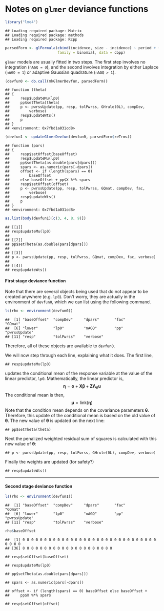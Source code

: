Notes on `glmer` deviance functions
===================================


```r
library("lme4")
```

```
## Loading required package: Matrix
## Loading required package: methods
## Loading required package: Rcpp
```


```r
parsedForm <- glFormula(cbind(incidence, size - incidence) ~ period + (1 | herd),
                        family = binomial, data = cbpp)
```

`glmer` models are usually fitted in two steps.  The first step
involves no integration (`nAGQ = 0`), and the second involves
integration by either Laplace (`nAGQ = 1`) or adaptive Gaussian
quadrature (`nAGQ > 1`).  


```r
(devfun0 <- do.call(mkGlmerDevfun, parsedForm))
```

```
## function (theta) 
## {
##     resp$updateMu(lp0)
##     pp$setTheta(theta)
##     p <- pwrssUpdate(pp, resp, tolPwrss, GHrule(0L), compDev, 
##         verbose)
##     resp$updateWts()
##     p
## }
## <environment: 0x7fbd1a031cd8>
```


```r
(devfun1 <- updateGlmerDevfun(devfun0, parsedForm$reTrms))
```

```
## function (pars) 
## {
##     resp$setOffset(baseOffset)
##     resp$updateMu(lp0)
##     pp$setTheta(as.double(pars[dpars]))
##     spars <- as.numeric(pars[-dpars])
##     offset <- if (length(spars) == 0) 
##         baseOffset
##     else baseOffset + pp$X %*% spars
##     resp$setOffset(offset)
##     p <- pwrssUpdate(pp, resp, tolPwrss, GQmat, compDev, fac, 
##         verbose)
##     resp$updateWts()
##     p
## }
## <environment: 0x7fbd1a031cd8>
```


```r
as.list(body(devfun1)[c(3, 4, 8, 9)])
```

```
## [[1]]
## resp$updateMu(lp0)
## 
## [[2]]
## pp$setTheta(as.double(pars[dpars]))
## 
## [[3]]
## p <- pwrssUpdate(pp, resp, tolPwrss, GQmat, compDev, fac, verbose)
## 
## [[4]]
## resp$updateWts()
```

#### First stage deviance function

Note that there are several objects being used that do not appear to
be created anywhere (e.g. `lp0`).  Don't worry, they are actually in the
environment of `devfun0`, which we can list using the following
command.

```r
ls(rho <- environment(devfun0))
```

```
##  [1] "baseOffset"  "compDev"     "dpars"       "fac"         "GQmat"      
##  [6] "lower"       "lp0"         "nAGQ"        "pp"          "pwrssUpdate"
## [11] "resp"        "tolPwrss"    "verbose"
```
Therefore, all of these objects are available to `devfun0`.

We will now step through each line, explaining what it does.  The
first line,

```
## resp$updateMu(lp0)
```
updates the conditional mean of the response variable at the value of
the linear predictor, `lp0`.  Mathematically, the linear predictor is,
$$ \mathbf\eta = \mathbf o + \mathbf X\mathbf\beta + \mathbf Z
\mathbf\Lambda_\theta \mathbf u $$
The conditional mean is then,
$$ \mathbf\mu = \text{link}(\mathbf\eta) $$
Note that the condition mean depends on the covariance parameters
$\mathbf\theta$.  Therefore, this update of the conditional mean is
based on the old value of $\mathbf\theta$.  The new value of
$\mathbf\theta$ is updated on the next line:

```
## pp$setTheta(theta)
```
Next the penalized weighted residual sum of squares is calculated with
this new value of $\mathbf\theta$:

```
## p <- pwrssUpdate(pp, resp, tolPwrss, GHrule(0L), compDev, verbose)
```
Finally the weights are updated (for safety?)

```
## resp$updateWts()
```


------------------------------------------------------------

#### Second stage deviance function




```r
ls(rho <- environment(devfun1))
```

```
##  [1] "baseOffset"  "compDev"     "dpars"       "fac"         "GQmat"      
##  [6] "lower"       "lp0"         "nAGQ"        "pp"          "pwrssUpdate"
## [11] "resp"        "tolPwrss"    "verbose"
```


```r
rho$baseOffset
```

```
##  [1] 0 0 0 0 0 0 0 0 0 0 0 0 0 0 0 0 0 0 0 0 0 0 0 0 0 0 0 0 0 0 0 0 0 0 0
## [36] 0 0 0 0 0 0 0 0 0 0 0 0 0 0 0 0 0 0 0 0 0
```



```
## resp$setOffset(baseOffset)
```


```
## resp$updateMu(lp0)
```


```
## pp$setTheta(as.double(pars[dpars]))
```


```
## spars <- as.numeric(pars[-dpars])
```


```
## offset <- if (length(spars) == 0) baseOffset else baseOffset + 
##     pp$X %*% spars
```


```
## resp$setOffset(offset)
```



